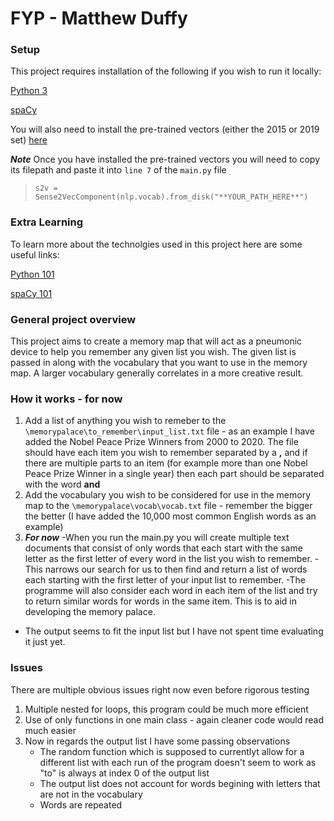 # FYP - Matthew Duffy

### Setup
This project requires installation of the following if you wish to run it locally:

 [Python 3](https://www.python.org/downloads/)

 [spaCy](https://spacy.io/usage/)

 You will also need to install the pre-trained vectors (either the 2015 or 2019 set) [here](https://github.com/explosion/sense2vec#pretrained-vectors)

***Note***
Once you have installed the pre-trained vectors you will need to copy its filepath and paste it into `line 7` of the `main.py` file
>`s2v = Sense2VecComponent(nlp.vocab).from_disk("**YOUR_PATH_HERE**")`


### Extra Learning
To learn more about the technolgies used in this project here are some useful links:

 [Python 101]()

 [spaCy 101](https://course.spacy.io/en)

### General project overview
This project aims to create a memory map that will act as a pneumonic device to help you remember any given list you wish. 
The given list is passed in along with the vocabulary that you want to use in the memory map. A larger vocabulary generally correlates in a more creative result.

### How it works - for now
1. Add a list of anything you wish to remeber to the `\memorypalace\to_remember\input_list.txt` file - as an example I have added the Nobel Peace Prize Winners from 2000 to 2020. The file should have each item you wish to remember separated by a **,** and if there are multiple parts to an item (for example more than one Nobel Peace Prize Winner in a single year) then each part should be separated with the word **and**
2. Add the vocabulary you wish to be considered for use in the memory map to the `\memorypalace\vocab\vocab.txt` file - remember the bigger the better (I have added the 10,000 most common English words as an example)
3. ***For now*** 
-When you run the main.py you will create multiple text documents that consist of only words that each start with the same letter as the first letter of every word in the list you wish to remember. 
-This narrows our search for us to then find and return a list of words each starting with the first letter of your input list to remember.
-The programme will also consider each word in each item of the list and try to return similar words for words in the same item. This is to aid in developing the memory palace.
- The output seems to fit the input list but I have not spent time evaluating it just yet.

### Issues

There are multiple obvious issues right now even before rigorous testing
1) Multiple nested for loops, this program could be much more efficient
2) Use of only functions in one main class - again cleaner code would read much easier
3) Now in regards the output list I have some passing observations
    - The random function which is supposed to currentlyt allow for a different list with each run of the program doesn't seem to work as "to" is always at index 0 of the output list
    - The output list does not account for words begining with letters that are not in the vocabulary
    - Words are repeated


